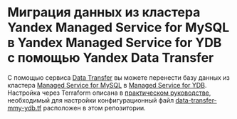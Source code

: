 # Миграция данных из кластера Yandex Managed Service for MySQL в Yandex Managed Service for YDB с помощью Yandex Data Transfer

С помощью сервиса [Data Transfer](https://cloud.yandex.ru/docs/data-transfer) вы можете перенести базу данных из кластера [Managed Service for MySQL](https://cloud.yandex.ru/docs/managed-mysql) в [Managed Service for YDB](https://cloud.yandex.ru/docs/ydb). Настройка через Terraform описана в [практическом руководстве](https://cloud.yandex.ru/docs/data-transfer/tutorials/managed-mysql-to-ydb), необходимый для настройки конфигурационный файл [data-transfer-mmy-ydb.tf](data-transfer-mmy-ydb.tf) расположен в этом репозитории.
